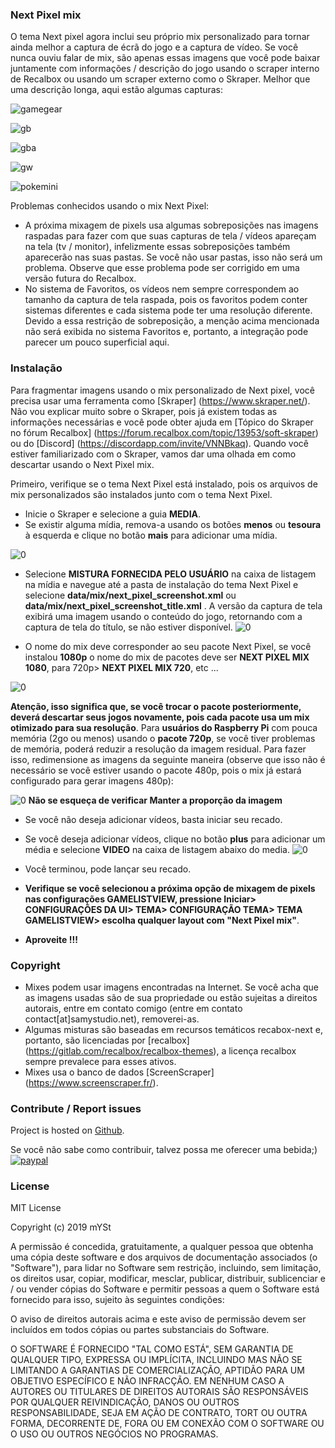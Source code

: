 ### Next Pixel mix
O tema Next pixel agora inclui seu próprio mix personalizado para tornar ainda melhor a captura de écrã do jogo e a captura de vídeo. Se você nunca ouviu falar de mix, são apenas essas imagens que você pode baixar juntamente com informações / descrição do jogo usando o scraper interno de Recalbox ou usando um scraper externo como o Skraper. Melhor que uma descrição longa, aqui estão algumas capturas:

![gamegear](https://raw.githubusercontent.com/samystudio/es-next-pixel/master/screenshots/gamegear.gif)

![gb](https://raw.githubusercontent.com/samystudio/es-next-pixel/master/screenshots/gb.gif)

![gba](https://raw.githubusercontent.com/samystudio/es-next-pixel/master/screenshots/gba.gif)

![gw](https://raw.githubusercontent.com/samystudio/es-next-pixel/master/screenshots/gw.gif)

![pokemini](https://raw.githubusercontent.com/samystudio/es-next-pixel/master/screenshots/pokemini.gif)

Problemas conhecidos usando o mix Next Pixel:
- A próxima mixagem de pixels usa algumas sobreposições nas imagens raspadas para fazer com que suas capturas de tela / vídeos apareçam na tela (tv / monitor), infelizmente essas sobreposições também aparecerão nas suas pastas. Se você não usar pastas, isso não será um problema. Observe que esse problema pode ser corrigido em uma versão futura do Recalbox.
- No sistema de Favoritos, os vídeos nem sempre correspondem ao tamanho da captura de tela raspada, pois os favoritos podem conter sistemas diferentes e cada sistema pode ter uma resolução diferente. Devido a essa restrição de sobreposição, a menção acima mencionada não será exibida no sistema Favoritos e, portanto, a integração pode parecer um pouco superficial aqui.


### Instalação
Para fragmentar imagens usando o mix personalizado de Next pixel, você precisa usar uma ferramenta como [Skraper] (https://www.skraper.net/). Não vou explicar muito sobre o Skraper, pois já existem todas as informações necessárias e você pode obter ajuda em [Tópico do Skraper no fórum Recalbox] (https://forum.recalbox.com/topic/13953/soft-skraper) ou do [Discord] (https://discordapp.com/invite/VNNBkaq). Quando você estiver familiarizado com o Skraper, vamos dar uma olhada em como descartar usando o Next Pixel mix.

Primeiro, verifique se o tema Next Pixel está instalado, pois os arquivos de mix personalizados são instalados junto com o tema Next Pixel.
- Inicie o Skraper e selecione a guia **MEDIA**.
- Se existir alguma mídia, remova-a usando os botões **menos** ou **tesoura** à esquerda e clique no botão **mais** para adicionar uma mídia.

![0](https://raw.githubusercontent.com/samystudio/es-next-pixel/master/mix/help/0.png)

- Selecione **MISTURA FORNECIDA PELO USUÁRIO** na caixa de listagem na mídia e navegue até a pasta de instalação do tema Next Pixel e selecione **data/mix/next_pixel_screenshot.xml** ou **data/mix/next_pixel_screenshot_title.xml** . A versão da captura de tela exibirá uma imagem usando o conteúdo do jogo, retornando com a captura de tela do título, se não estiver disponível.
![0](https://raw.githubusercontent.com/samystudio/es-next-pixel/master/mix/help/1.png)

- O nome do mix deve corresponder ao seu pacote Next Pixel, se você instalou **1080p** o nome do mix de pacotes deve ser **NEXT PIXEL MIX 1080**, para 720p> **NEXT PIXEL MIX 720**, etc ...

![0](https://raw.githubusercontent.com/samystudio/es-next-pixel/master/mix/help/2.png)

**Atenção, isso significa que, se você trocar o pacote posteriormente, deverá descartar seus jogos novamente, pois cada pacote usa um mix otimizado para sua resolução**.
Para **usuários do Raspberry Pi** com pouca memória (2go ou menos) usando o **pacote 720p**, se você tiver problemas de memória, poderá reduzir a resolução da imagem residual. Para fazer isso, redimensione as imagens da seguinte maneira (observe que isso não é necessário se você estiver usando o pacote 480p, pois o mix já estará configurado para gerar imagens 480p):

![0](https://raw.githubusercontent.com/samystudio/es-next-pixel/master/mix/help/3.png)
**Não se esqueça de verificar Manter a proporção da imagem**
- Se você não deseja adicionar vídeos, basta iniciar seu recado.
- Se você deseja adicionar vídeos, clique no botão **plus** para adicionar um média e selecione **VIDEO** na caixa de listagem abaixo do media.
![0](https://raw.githubusercontent.com/samystudio/es-next-pixel/master/mix/help/4.png)

 - Você terminou, pode lançar seu recado.

- **Verifique se você selecionou a próxima opção de mixagem de pixels nas configurações GAMELISTVIEW, pressione Iniciar> CONFIGURAÇÕES DA UI> TEMA> CONFIGURAÇÃO TEMA> TEMA GAMELISTVIEW> escolha qualquer layout com "Next Pixel mix"**.
- **Aproveite !!!**


### Copyright
- Mixes podem usar imagens encontradas na Internet. Se você acha que as imagens usadas são de sua propriedade ou estão sujeitas a direitos autorais, entre em contato comigo (entre em contato contact[at]samystudio.net), removerei-as.
- Algumas misturas são baseadas em recursos temáticos recabox-next e, portanto, são licenciadas por [recalbox] (https://gitlab.com/recalbox/recalbox-themes), a licença recalbox sempre prevalece para esses ativos.
- Mixes usa o banco de dados [ScreenScraper] (https://www.screenscraper.fr/).


### Contribute / Report issues
Project is hosted on [Github](https://github.com/SamYStudiO/es-theme-next-pixel).

Se você não sabe como contribuir, talvez possa me oferecer uma bebida;)
[![paypal](https://www.paypalobjects.com/en_US/i/btn/btn_donateCC_LG.gif)](https://www.paypal.com/cgi-bin/webscr?cmd=_s-xclick&hosted_button_id=GZTG62E8M467W&source=url)


### License
MIT License

Copyright (c) 2019 mYSt

A permissão é concedida, gratuitamente, a qualquer pessoa que obtenha uma cópia
deste software e dos arquivos de documentação associados (o "Software"), para lidar
no Software sem restrição, incluindo, sem limitação, os direitos
usar, copiar, modificar, mesclar, publicar, distribuir, sublicenciar e / ou vender
cópias do Software e permitir pessoas a quem o Software está
fornecido para isso, sujeito às seguintes condições:

O aviso de direitos autorais acima e este aviso de permissão devem ser incluídos em todos
cópias ou partes substanciais do Software.

O SOFTWARE É FORNECIDO "TAL COMO ESTÁ", SEM GARANTIA DE QUALQUER TIPO, EXPRESSA OU
IMPLÍCITA, INCLUINDO MAS NÃO SE LIMITANDO A GARANTIAS DE COMERCIALIZAÇÃO,
APTIDÃO PARA UM OBJETIVO ESPECÍFICO E NÃO INFRACÇÃO. EM NENHUM CASO A
AUTORES OU TITULARES DE DIREITOS AUTORAIS SÃO RESPONSÁVEIS POR QUALQUER REIVINDICAÇÃO, DANOS OU OUTROS
RESPONSABILIDADE, SEJA EM AÇÃO DE CONTRATO, TORT OU OUTRA FORMA, DECORRENTE DE,
FORA OU EM CONEXÃO COM O SOFTWARE OU O USO OU OUTROS NEGÓCIOS NO
PROGRAMAS.



